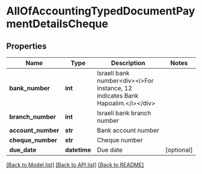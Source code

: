 # AllOfAccountingTypedDocumentPaymentDetailsCheque

## Properties
Name | Type | Description | Notes
------------ | ------------- | ------------- | -------------
**bank_number** | **int** | Israeli bank number&lt;div&gt;&lt;i&gt;For instance, 12 indicates Bank Hapoalim.&lt;/i&gt;&lt;/div&gt; | 
**branch_number** | **int** | Israeli bank branch number | 
**account_number** | **str** | Bank account number | 
**cheque_number** | **str** | Cheque number | 
**due_date** | **datetime** | Due date | [optional] 

[[Back to Model list]](../README.md#documentation-for-models) [[Back to API list]](../README.md#documentation-for-api-endpoints) [[Back to README]](../README.md)

